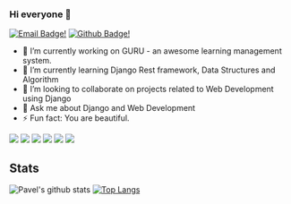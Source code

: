 ### Hi everyone 👋

[![Email Badge!](https://img.shields.io/badge/-Mail-white?style=flat-square&logo=gmail)](mailto:vishalpandeynits@gmail.com)
[![Github Badge!](https://img.shields.io/badge/-vishalpandeyvip-gold?style=flat-square&logo=github&logoColor=black&link=https://github.com/vishalpandeyvip/)](https://www.github.com/vishalpandeyvip/)

- 🔭 I’m currently working on GURU - an awesome learning management system.
- 🌱 I’m currently learning Django Rest framework, Data Structures and Algorithm
- 👯 I’m looking to collaborate on projects related to Web Development using Django
- 💬 Ask me about Django and Web Development
- ⚡ Fun fact: You are beautiful.

![](https://img.shields.io/badge/Code-C%2b%2b-informational?style=flat-square&logo=c%2b%2b&logoColor=white&color=blue)
![](https://img.shields.io/badge/Code-JavaScript-informational?style=flat-square&logo=javascript&logoColor=white&color=blue) 
![](https://img.shields.io/badge/Code-Python-informational?style=flat-square&logo=python&logoColor=white&color=blue) 
![](https://img.shields.io/badge/Tools-sqlite-informational?style=flat-square&logo=sqlite&logoColor=white&color=blue)
![](https://img.shields.io/badge/Tools-vue-informational?style=flat-square&logo=vue&logoColor=vue&color=blue)
![](https://img.shields.io/badge/Tools-django-informational?style=flat-square&logo=django&logoColor=white&color=blue)

## Stats
![Pavel's github stats](https://github-readme-stats.vercel.app/api?username=vishalpandeyvip&count_private=true&how_icons=true&include_all_commits=true&hide=contribs&theme=default)
[![Top Langs](https://github-readme-stats.vercel.app/api/top-langs/?username=vishalpandeyvip&count_private=true&layout=compact&langs_count=6&include_all_commits=true&theme=default)](https://github.com/vishalpandeyvip/vishalpandeyvip)
